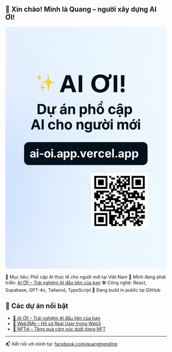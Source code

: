 ## 👋 Xin chào! Mình là Quang – người xây dựng AI ƠI!

<p align="center">
  <img src="https://raw.githubusercontent.com/quang06091988/ai-oi-app/main/public/ai-oi-preview.webp" alt="AI ƠI!" width="600" />
</p>

🌟 Mục tiêu: Phổ cập AI thực tế cho người mới tại Việt Nam
🌱 Mình đang phát triển: [AI ƠI! – Trải nghiệm AI đầu tiên của bạn](https://ai-oi-app.vercel.app)
🛠 Công nghệ: React, Supabase, GPT-4o, Tailwind, TypeScript
🚀 Đang build in public tại GitHub

## 📌 Các dự án nổi bật

* [🌟 AI ƠI! – Trải nghiệm AI đầu tiên của bạn](https://github.com/quang06091988/ai-oi-app)
* [🔗 Web3Me – Hồ sơ Real User trong Web3](https://github.com/quang06091988/web3me)
* [🎀 NFTơi – Tặng quà cảm xúc dưới dạng NFT](https://github.com/quang06091988/nftoi)

---

📬 Kết nối với mình tại: [facebook.com/quangtrending](https://facebook.com/quangtrending)
